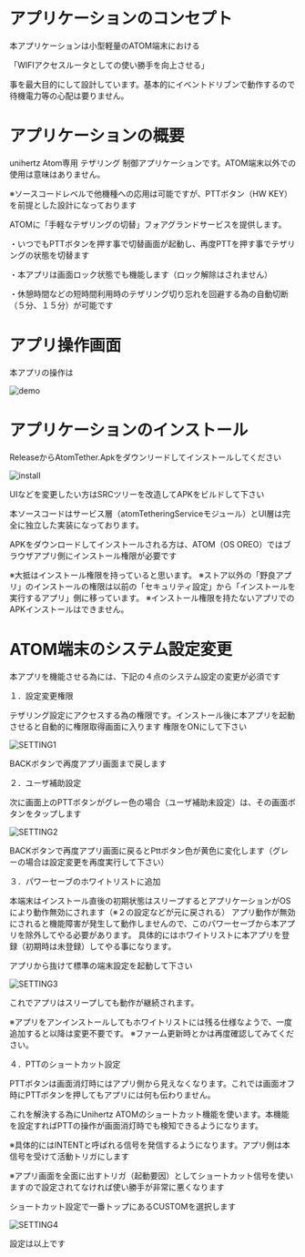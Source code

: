 # アプリケーションのコンセプト

本アプリケーションは小型軽量のATOM端末における

「WIFIアクセスルータとしての使い勝手を向上させる」

事を最大目的にして設計しています。基本的にイベントドリブンで動作するので待機電力等の心配は要りません。

# アプリケーションの概要

unihertz Atom専用 テザリング 制御アプリケーションです。ATOM端末以外での使用は意味はありません。

※ソースコードレベルで他機種への応用は可能ですが、PTTボタン（HW KEY）を前提とした設計になっております

ATOMに「手軽なテザリングの切替」フォアグランドサービスを提供します。

・いつでもPTTボタンを押す事で切替画面が起動し、再度PTTを押す事でテザリングの状態を切替ます

・本アプリは画面ロック状態でも機能します（ロック解除はされません）

・休憩時間などの短時間利用時のテザリング切り忘れを回避する為の自動切断（５分、１５分）が可能です

# アプリ操作画面

本アプリの操作は

![demo](https://user-images.githubusercontent.com/30016234/50389197-a359a600-076a-11e9-9ebd-ba0394b69f54.PNG)

# アプリケーションのインストール

ReleaseからAtomTether.Apkをダウンリードしてインストールしてください

![install](https://user-images.githubusercontent.com/30016234/50396257-47b00c80-07ac-11e9-98c1-c459c3631a8f.PNG)

UIなどを変更したい方はSRCツリーを改造してAPKをビルドして下さい

本ソースコードはサービス層（atomTetheringServiceモジュール）とUI層は完全に独立した実装になっております。

APKをダウンロードしてインストールされる方は、ATOM（OS OREO）ではブラウザアプリ側にインストール権限が必要です

※大抵はインストール権限を持っていると思います。
※ストア以外の「野良アプリ」のインストールの権限は以前の「セキュリティ設定」から「インストールを実行するアプリ」側に移っています。
※インストール権限を持たないアプリでのAPKインストールはできません。

# ATOM端末のシステム設定変更

本アプリを機能させる為には、下記の４点のシステム設定の変更が必須です

１．設定変更権限

テザリング設定にアクセスする為の権限です。インストール後に本アプリを起動させると自動的に権限取得画面に入ります
権限をONにして下さい

![SETTING1](https://user-images.githubusercontent.com/30016234/50396608-57305500-07ae-11e9-85ac-acccc82e3dfe.PNG)

BACKボタンで再度アプリ画面まで戻します

２．ユーザ補助設定

次に画面上のPTTボタンがグレー色の場合（ユーザ補助未設定）は、その画面ボタンをタップします

![SETTING2](https://user-images.githubusercontent.com/30016234/50397033-ef2f3e00-07b0-11e9-9937-422c05ccf05b.PNG)

BACKボタンで再度アプリ画面に戻るとPttボタン色が黄色に変化します（グレーの場合は設定変更を再度実行して下さい）

３．パワーセーブのホワイトリストに追加

本端末はインストール直後の初期状態はスリープするとアプリケーションがOSにより動作無効にされます（※２の設定などが元に戻される）
アプリ動作が無効にされると機能障害が発生して動作しませんので、このパワーセーブから本アプリを除外してやる必要があります。
具体的にはホワイトリストに本アプリを登録（初期時は未登録）してやる事になります。

アプリから抜けて標準の端末設定を起動して下さい

![SETTING3](https://user-images.githubusercontent.com/30016234/50397047-fe15f080-07b0-11e9-89ce-a87396609f5d.PNG)

これでアプリはスリープしても動作が継続されます。

※アプリをアンインストールしてもホワイトリストには残る仕様なようで、一度追加すると以降は変更不要です。
※ファーム更新時とかは再度確認してみてください。

４．PTTのショートカット設定

PTTボタンは画面消灯時にはアプリ側から見えなくなります。これでは画面オフ時にPTTボタンを押してもアプリには何も伝わりません。

これを解決する為にUnihertz ATOMのショートカット機能を使います。本機能を設定すればPTTの操作が画面消灯時でも検知できるようになります。

※具体的にはINTENTと呼ばれる信号を発信するようになります。アプリ側は本信号を受けて活動トリガにします

※アプリ画面を全面に出すトリガ（起動要因）としてショートカット信号を使いますので設定されてなければ使い勝手が非常に悪くなります

ショートカット設定で一番トップにあるCUSTOMを選択します

![SETTING4](https://user-images.githubusercontent.com/30016234/50397062-0f5efd00-07b1-11e9-9329-f4379a976c10.PNG)

設定は以上です



